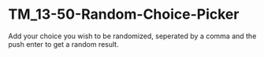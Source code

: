# TM_13-50-Random-Choice-Picker
 Add your choice you wish to be randomized, seperated by a comma and the push enter to get a random result.
